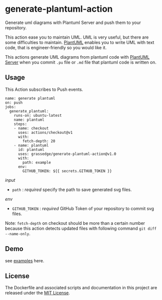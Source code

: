 # generate-plantuml-action

Generate uml diagrams with Plantuml Server and push them to your repository.

This action ease you to maintain UML.
UML is very useful, but there are some difficulties to maintain.
[PlantUML](https://plantuml.com/) enables you to write UML with text code, that is engineer-friendly so you would like it.


This actions generate UML diagrams from plantuml code with [PlantUML Server](https://plantuml.com/en/server) when you commit `.pu` file or `.md` file that plantuml code is written on.

## Usage

This Action subscribes to Push events.

```workflow
name: generate plantuml
on: push
jobs:
  generate_plantuml:
    runs-on: ubuntu-latest
    name: plantuml
    steps:
    - name: checkout
      uses: actions/checkout@v1
      with:
        fetch-depth: 20
    - name: plantuml
      id: plantuml
      uses: grassedge/generate-plantuml-action@v1.0
      with:
        path: example
      env:
        GITHUB_TOKEN: ${{ secrets.GITHUB_TOKEN }}
```

*input*

- `path` : *required* specify the path to save generated svg files.

*env*

- `GITHUB_TOKEN` : *required* GitHub Token of your repository to commit svg files.

Note: `fetch-depth` on checkout should be more than a certain number because this action detects updated files with following command `git diff --name-only`.

## Demo

see [examples](./example/sample.md) here.

## License

The Dockerfile and associated scripts and documentation in this project are released under the [MIT License](LICENSE).
